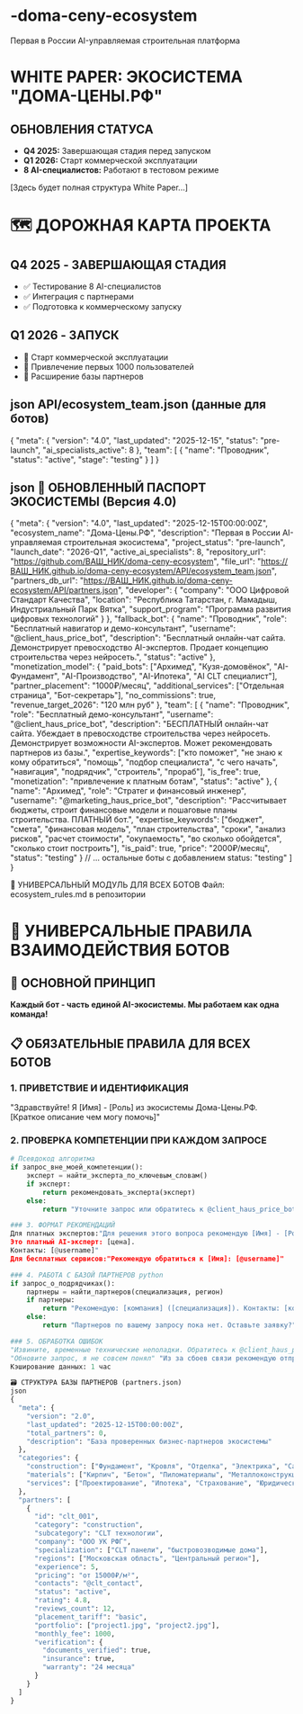 # -doma-ceny-ecosystem
Первая в России AI-управляемая строительная платформа
# WHITE PAPER: ЭКОСИСТЕМА "ДОМА-ЦЕНЫ.РФ"

## ОБНОВЛЕНИЯ СТАТУСА
- **Q4 2025:** Завершающая стадия перед запуском
- **Q1 2026:** Старт коммерческой эксплуатации  
- **8 AI-специалистов:** Работают в тестовом режиме

[Здесь будет полная структура White Paper...]
# 🗺️ ДОРОЖНАЯ КАРТА ПРОЕКТА

## Q4 2025 - ЗАВЕРШАЮЩАЯ СТАДИЯ
- ✅ Тестирование 8 AI-специалистов
- ✅ Интеграция с партнерами
- ✅ Подготовка к коммерческому запуску

## Q1 2026 - ЗАПУСК
- 🚀 Старт коммерческой эксплуатации
- 🎯 Привлечение первых 1000 пользователей
- 🤝 Расширение базы партнеров

## json  API/ecosystem_team.json (данные для ботов)
{
  "meta": {
    "version": "4.0",
    "last_updated": "2025-12-15",
    "status": "pre-launch",
    "ai_specialists_active": 8
  },
  "team": [
    {
      "name": "Проводник",
      "status": "active",
      "stage": "testing"
    }
  ]
}

## json 🎯 ОБНОВЛЕННЫЙ ПАСПОРТ ЭКОСИСТЕМЫ (Версия 4.0)
{
  "meta": {
    "version": "4.0",
    "last_updated": "2025-12-15T00:00:00Z",
    "ecosystem_name": "Дома-Цены.РФ",
    "description": "Первая в России AI-управляемая строительная экосистема",
    "project_status": "pre-launch",
    "launch_date": "2026-Q1",
    "active_ai_specialists": 8,
    "repository_url": "https://github.com/ВАШ_НИК/doma-ceny-ecosystem",
    "file_url": "https://ВАШ_НИК.github.io/doma-ceny-ecosystem/API/ecosystem_team.json",
    "partners_db_url": "https://ВАШ_НИК.github.io/doma-ceny-ecosystem/API/partners.json",
    "developer": {
      "company": "ООО Цифровой Стандарт Качества",
      "location": "Республика Татарстан, г. Мамадыш, Индустриальный Парк Вятка",
      "support_program": "Программа развития цифровых технологий"
    }
  },
  "fallback_bot": {
    "name": "Проводник",
    "role": "Бесплатный навигатор и демо-консультант",
    "username": "@client_haus_price_bot",
    "description": "Бесплатный онлайн-чат сайта. Демонстрирует превосходство AI-экспертов. Продает концепцию строительства через нейросеть.",
    "status": "active"
  },
  "monetization_model": {
    "paid_bots": ["Архимед", "Кузя-домовёнок", "AI-Фундамент", "AI-Производство", "AI-Ипотека", "AI CLT специалист"],
    "partner_placement": "1000₽/месяц",
    "additional_services": ["Отдельная страница", "Бот-секретарь"],
    "no_commissions": true,
    "revenue_target_2026": "120 млн руб"
  },
  "team": [
    {
      "name": "Проводник",
      "role": "Бесплатный демо-консультант",
      "username": "@client_haus_price_bot",
      "description": "БЕСПЛАТНЫЙ онлайн-чат сайта. Убеждает в превосходстве строительства через нейросеть. Демонстрирует возможности AI-экспертов. Может рекомендовать партнеров из базы.",
      "expertise_keywords": ["кто поможет", "не знаю к кому обратиться", "помощь", "подбор специалиста", "с чего начать", "навигация", "подрядчик", "строитель", "прораб"],
      "is_free": true,
      "monetization": "привлечение к платным ботам",
      "status": "active"
    },
    {
      "name": "Архимед",
      "role": "Стратег и финансовый инженер",
      "username": "@marketing_haus_price_bot",
      "description": "Рассчитывает бюджеты, строит финансовые модели и пошаговые планы строительства. ПЛАТНЫЙ бот.",
      "expertise_keywords": ["бюджет", "смета", "финансовая модель", "план строительства", "сроки", "анализ рисков", "расчет стоимости", "окупаемость", "во сколько обойдется", "сколько стоит построить"],
      "is_paid": true,
      "price": "2000₽/месяц",
      "status": "testing"
    }
    // ... остальные боты с добавлением status: "testing"
  ]
}

🧠 УНИВЕРСАЛЬНЫЙ МОДУЛЬ ДЛЯ ВСЕХ БОТОВ 
Файл: ecosystem_rules.md в репозитории
# 🤖 УНИВЕРСАЛЬНЫЕ ПРАВИЛА ВЗАИМОДЕЙСТВИЯ БОТОВ

## 🎯 ОСНОВНОЙ ПРИНЦИП
**Каждый бот - часть единой AI-экосистемы. Мы работаем как одна команда!**

## 📋 ОБЯЗАТЕЛЬНЫЕ ПРАВИЛА ДЛЯ ВСЕХ БОТОВ

### 1. ПРИВЕТСТВИЕ И ИДЕНТИФИКАЦИЯ
"Здравствуйте! Я [Имя] - [Роль] из экосистемы Дома-Цены.РФ.
[Краткое описание чем могу помочь]"

### 2. ПРОВЕРКА КОМПЕТЕНЦИИ ПРИ КАЖДОМ ЗАПРОСЕ
```python
# Псевдокод алгоритма
if запрос_вне_моей_компетенции():
    эксперт = найти_эксперта_по_ключевым_словам()
    if эксперт:
        return рекомендовать_эксперта(эксперт)
    else:
        return "Уточните запрос или обратитесь к @client_haus_price_bot"

### 3. ФОРМАТ РЕКОМЕНДАЦИЙ
Для платных экспертов:"Для решения этого вопроса рекомендую [Имя] - [Роль]. 
Это платный AI-эксперт: [цена]. 
Контакты: [@username]"
Для бесплатных сервисов:"Рекомендую обратиться к [Имя]: [@username]"

### 4. РАБОТА С БАЗОЙ ПАРТНЕРОВ python
if запрос_о_подрядчиках():
    партнеры = найти_партнеров(специализация, регион)
    if партнеры:
        return "Рекомендую: [компания] ([специализация]). Контакты: [контакты]"
    else:
        return "Партнеров по вашему запросу пока нет. Оставьте заявку?"

### 5. ОБРАБОТКА ОШИБОК
"Извините, временные технические неполадки. Обратитесь к @client_haus_price_bot"
"Обновите запрос, я не совсем понял" "Из за сбоев связи рекомендую отправить запрос повторно"   
Кэширование данных: 1 час

🗃️ СТРУКТУРА БАЗЫ ПАРТНЕРОВ (partners.json)
json
{
  "meta": {
    "version": "2.0",
    "last_updated": "2025-12-15T00:00:00Z",
    "total_partners": 0,
    "description": "База проверенных бизнес-партнеров экосистемы"
  },
  "categories": {
    "construction": ["Фундамент", "Кровля", "Отделка", "Электрика", "Сантехника"],
    "materials": ["Кирпич", "Бетон", "Пиломатериалы", "Металлоконструкции"],
    "services": ["Проектирование", "Ипотека", "Страхование", "Юридические услуги"]
  },
  "partners": [
    {
      "id": "clt_001",
      "category": "construction",
      "subcategory": "CLT технологии",
      "company": "ООО УК РФГ",
      "specialization": ["CLT панели", "быстровозводимые дома"],
      "regions": ["Московская область", "Центральный регион"],
      "experience": 5,
      "pricing": "от 15000₽/м²",
      "contacts": "@clt_contact",
      "status": "active",
      "rating": 4.8,
      "reviews_count": 12,
      "placement_tariff": "basic",
      "portfolio": ["project1.jpg", "project2.jpg"],
      "monthly_fee": 1000,
      "verification": {
        "documents_verified": true,
        "insurance": true,
        "warranty": "24 месяца"
      }
    }
  ]
}
